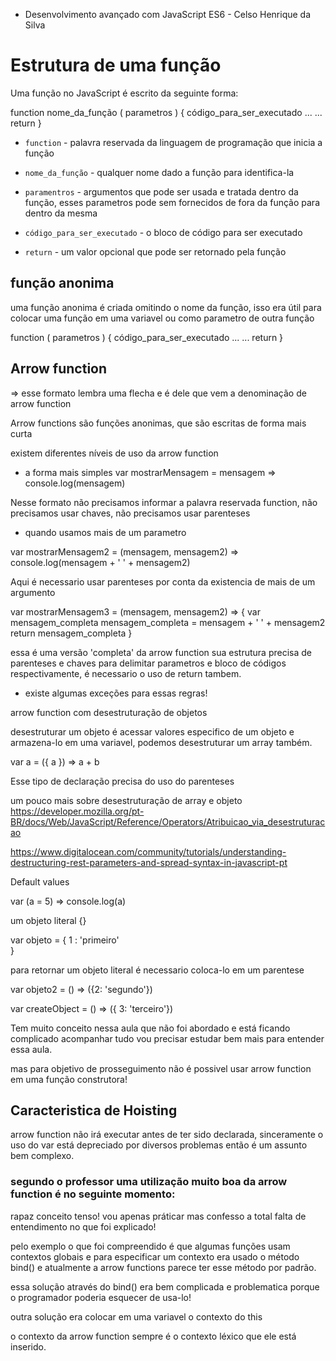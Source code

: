* Desenvolvimento avançado com JavaScript ES6 - Celso Henrique da Silva

# Estrutura de uma função

Uma função no JavaScript é escrito da seguinte forma:

function nome_da_função ( parametros ) {
    código_para_ser_executado
    ...
    ...
    return 
}

* `function` - palavra reservada da linguagem de programação que inicia a função

* `nome_da_função` - qualquer nome dado a função para identifica-la

* `paramentros` - argumentos que pode ser usada e tratada dentro da função, esses parametros pode sem fornecidos de fora da função para dentro da mesma

* `código_para_ser_executado` - o bloco de código para ser executado

* `return` - um valor opcional que pode ser retornado pela função

## função anonima

uma função anonima é criada omitindo o nome da função, isso era útil para colocar uma função em uma variavel ou como parametro de outra função

function ( parametros ) {
    código_para_ser_executado
    ...
    ...
    return 
}

## Arrow function

=> esse formato lembra uma flecha e é dele que vem a denominação de arrow function

Arrow functions são funções anonimas, que são escritas de forma mais curta

existem diferentes níveis de uso da arrow function

* a forma mais simples
var mostrarMensagem = mensagem => console.log(mensagem)

Nesse formato não precisamos informar a palavra reservada function, não precisamos usar chaves, não precisamos usar parenteses

* quando usamos mais de um parametro

var mostrarMensagem2 = (mensagem, mensagem2) => console.log(mensagem + ' ' + mensagem2)

Aqui é necessario usar parenteses por conta da existencia de mais de um argumento

var mostrarMensagem3 = (mensagem, mensagem2) => {
    var mensagem_completa
    mensagem_completa = mensagem + ' ' + mensagem2
    return mensagem_completa
}

essa é uma versão 'completa' da arrow function sua estrutura precisa de parenteses e chaves para delimitar parametros e bloco de códigos respectivamente, é necessario o uso de return tambem.

* existe algumas exceções para essas regras!

arrow function com desestruturação de objetos

desestruturar um objeto é acessar valores especifico de um objeto e armazena-lo em uma variavel, podemos desestruturar um array também.



var a = ({ a }) => a + b

Esse tipo de declaração precisa do uso do parenteses

um pouco mais sobre desestruturação de array e objeto
https://developer.mozilla.org/pt-BR/docs/Web/JavaScript/Reference/Operators/Atribuicao_via_desestruturacao

https://www.digitalocean.com/community/tutorials/understanding-destructuring-rest-parameters-and-spread-syntax-in-javascript-pt

Default values

var (a = 5) => console.log(a)

um objeto literal {}

var objeto = {
    1 : 'primeiro'  
}

para retornar um objeto literal é necessario coloca-lo em um parentese

var objeto2 = () => ({2: 'segundo'})

var createObject = () => ({ 3: 'terceiro'})

Tem muito conceito nessa aula que não foi abordado e está ficando complicado acompanhar tudo vou precisar estudar bem mais para entender essa aula.

mas para objetivo de prosseguimento não é possivel usar arrow function em uma função construtora!

## Caracteristica de Hoisting

arrow function não irá executar antes de ter sido declarada, sinceramente o uso do var está depreciado por diversos problemas então é um assunto bem complexo.

### segundo o professor uma utilização muito boa da arrow function é no seguinte momento:

rapaz conceito tenso! vou apenas práticar mas confesso a total falta de entendimento no que foi explicado!

pelo exemplo o que foi compreendido é que algumas funções usam contextos globais e para especificar um contexto era usado o método bind() e atualmente a arrow functions parece ter esse método por padrão.

essa solução através do bind() era bem complicada e problematica porque o programador poderia esquecer de usa-lo!

outra solução era colocar em uma variavel o contexto do this

o contexto da arrow function sempre é o contexto léxico que ele está inserido.